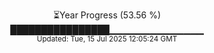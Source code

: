 <p align="center">
⏳Year Progress (53.56 %)<br>
████████████████▁▁▁▁▁▁▁▁▁▁▁▁▁▁ <br>
<sub>Updated: Tue, 15 Jul 2025 12:05:24 GMT</sub>
</p>

